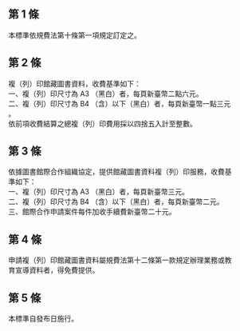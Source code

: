第 1 條
-------
本標準依規費法第十條第一項規定訂定之。

第 2 條
-------
複（列）印館藏圖書資料，收費基準如下：   
一、複（列）印尺寸為 A3 （黑白）者，每頁新臺幣二點六元。   
二、複（列）印尺寸為 B4 （含）以下（黑白）者，每頁新臺幣一點三元  
    。   
依前項收費結算之總複（列）印費用採以四捨五入計至整數。

第 3 條
-------
依據圖書館際合作組織協定，提供館藏圖書資料複（列）印服務，收費基  
準如下：   
一、複（列）印尺寸為 A3 （黑白）者，每頁新臺幣三元。   
二、複（列）印尺寸為 B4 （含）以下（黑白）者，每頁新臺幣二元。   
三、館際合作申請案件每件加收手續費新臺幣二十元。

第 4 條
-------
申請複（列）印館藏圖書資料屬規費法第十二條第一款規定辦理業務或教  
育宣導資料者，得免費提供。

第 5 條
-------
本標準自發布日施行。

